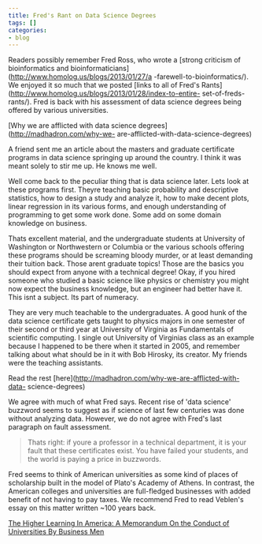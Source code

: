 ```yaml
---
title: Fred's Rant on Data Science Degrees
tags: []
categories:
- blog
---
```

Readers possibly remember Fred Ross, who wrote a [strong criticism of
bioinformatics and bioinformaticians](http://www.homolog.us/blogs/2013/01/27/a
-farewell-to-bioinformatics/). We enjoyed it so much that we posted [links to
all of Fred's Rants](http://www.homolog.us/blogs/2013/01/28/index-to-entire-
set-of-freds-rants/). Fred is back with his assessment of data science degrees
being offered by various universities.
<!--more-->

[Why we are afflicted with data science degrees](http://madhadron.com/why-we-
are-afflicted-with-data-science-degrees)

>

A friend sent me an article about the masters and graduate certificate
programs in data science springing up around the country. I think it was meant
solely to stir me up. He knows me well.

Well come back to the peculiar thing that is data science later. Lets look at
these programs first. Theyre teaching basic probability and descriptive
statistics, how to design a study and analyze it, how to make decent plots,
linear regression in its various forms, and enough understanding of
programming to get some work done. Some add on some domain knowledge on
business.

Thats excellent material, and the undergraduate students at University of
Washington or Northwestern or Columbia or the various schools offering these
programs should be screaming bloody murder, or at least demanding their
tuition back. Those arent graduate topics! Those are the basics you should
expect from anyone with a technical degree! Okay, if you hired someone who
studied a basic science like physics or chemistry you might now expect the
business knowledge, but an engineer had better have it. This isnt a subject.
Its part of numeracy.

They are very much teachable to the undergraduates. A good hunk of the data
science certificate gets taught to physics majors in one semester of their
second or third year at University of Virginia as Fundamentals of scientific
computing. I single out University of Virginias class as an example because I
happened to be there when it started in 2005, and remember talking about what
should be in it with Bob Hirosky, its creator. My friends were the teaching
assistants.

Read the rest [here](http://madhadron.com/why-we-are-afflicted-with-data-
science-degrees)

We agree with much of what Fred says. Recent rise of 'data science' buzzword
seems to suggest as if science of last few centuries was done without
analyzing data. However, we do not agree with Fred's last paragraph on fault
assessment.

> Thats right: if youre a professor in a technical department, it is your
fault that these certificates exist. You have failed your students, and the
world is paying a price in buzzwords.

Fred seems to think of American universities as some kind of places of
scholarship built in the model of Plato's Academy of Athens. In contrast, the
American colleges and universities are full-fledged businesses with added
benefit of not having to pay taxes. We recommend Fred to read Veblen's essay
on this matter written ~100 years back.

[The Higher Learning In America: A Memorandum On the Conduct of Universities
By Business Men](http://www.elegant-technology.com/resource/HI_LEARN.PDF)

